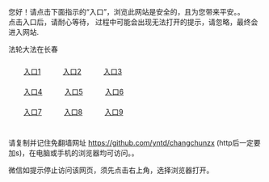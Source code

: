 您好！请点击下面指示的“入口”，浏览此网站是安全的，且为您带来平安。。 <br/>
点击入口后，请耐心等待， 过程中可能会出现无法打开的提示，请忽略，最终会进入网站. </br>

法轮大法在长春<br/>
<div style="padding:10px"><a style="margin:20px" target="_blank" href="https://d1kxeb64nt9ydp.cloudfront.net/2Qpsp?zsedihd" id="ccLink1" rel="nofollow">入口1</a> <a target="_blank" style="margin:20px" href="https://d2e9kds92dcr9b.cloudfront.net/2Qpsp?dycrrnh" id="ccLink2" rel="nofollow">入口2</a> <a style="margin:20px" target="_blank" href="https://d3t0359l4d38x9.cloudfront.net/2Qpsp?zlrrlvud" id="ccLink3" rel="nofollow">入口3</a></div>

<div style="padding:10px" ><a style="margin:20px" target="_blank" href="https://d1kxeb64nt9ydp.cloudfront.net/2Qpsp?zsedihd" id="ccLink4" rel="nofollow">入口4</a> <a style="margin:20px" href="https://d2e9kds92dcr9b.cloudfront.net/2Qpsp?dycrrnh" target="_blank" id="ccLink5" rel="nofollow">入口5</a> <a style="margin:20px" href="https://d3t0359l4d38x9.cloudfront.net/2Qpsp?zlrrlvud" target="_blank" id="ccLink6" rel="nofollow">入口6</a></div>

<div style="padding:10px"><a style="margin:20px" target="_blank" href="https://d1kxeb64nt9ydp.cloudfront.net/2Qpsp?zsedihd" id="ccLink7" rel="nofollow">入口7</a> <a style="margin:20px" href="https://d2e9kds92dcr9b.cloudfront.net/2Qpsp?dycrrnh" target="_blank" id="ccLink8" rel="nofollow">入口8</a> <a style="margin:20px" target="_blank" href="https://d3t0359l4d38x9.cloudfront.net/2Qpsp?zlrrlvud" id="ccLink9" rel="nofollow">入口9</a></div>

<br/>



请复制并记住免翻墙网址 https://github.com/yntd/changchunzx (http后一定要加s)，在电脑或手机的浏览器均可访问。。<br/>

微信如提示停止访问该网页，须先点击右上角，选择浏览器打开。
